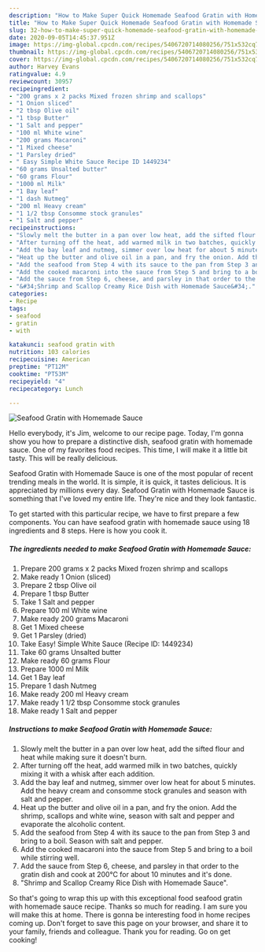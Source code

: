 ```yaml
---
description: "How to Make Super Quick Homemade Seafood Gratin with Homemade Sauce"
title: "How to Make Super Quick Homemade Seafood Gratin with Homemade Sauce"
slug: 32-how-to-make-super-quick-homemade-seafood-gratin-with-homemade-sauce
date: 2020-09-05T14:45:37.951Z
image: https://img-global.cpcdn.com/recipes/5406720714080256/751x532cq70/seafood-gratin-with-homemade-sauce-recipe-main-photo.jpg
thumbnail: https://img-global.cpcdn.com/recipes/5406720714080256/751x532cq70/seafood-gratin-with-homemade-sauce-recipe-main-photo.jpg
cover: https://img-global.cpcdn.com/recipes/5406720714080256/751x532cq70/seafood-gratin-with-homemade-sauce-recipe-main-photo.jpg
author: Harvey Evans
ratingvalue: 4.9
reviewcount: 30957
recipeingredient:
- "200 grams x 2 packs Mixed frozen shrimp and scallops"
- "1 Onion sliced"
- "2 tbsp Olive oil"
- "1 tbsp Butter"
- "1 Salt and pepper"
- "100 ml White wine"
- "200 grams Macaroni"
- "1 Mixed cheese"
- "1 Parsley dried"
- " Easy Simple White Sauce Recipe ID 1449234"
- "60 grams Unsalted butter"
- "60 grams Flour"
- "1000 ml Milk"
- "1 Bay leaf"
- "1 dash Nutmeg"
- "200 ml Heavy cream"
- "1 1/2 tbsp Consomme stock granules"
- "1 Salt and pepper"
recipeinstructions:
- "Slowly melt the butter in a pan over low heat, add the sifted flour and heat while making sure it doesn&#39;t burn."
- "After turning off the heat, add warmed milk in two batches, quickly mixing it with a whisk after each addition."
- "Add the bay leaf and nutmeg, simmer over low heat for about 5 minutes. Add the heavy cream and consomme stock granules and season with salt and pepper."
- "Heat up the butter and olive oil in a pan, and fry the onion. Add the shrimp, scallops and white wine, season with salt and pepper and evaporate the alcoholic content."
- "Add the seafood from Step 4 with its sauce to the pan from Step 3 and bring to a boil. Season with salt and pepper."
- "Add the cooked macaroni into the sauce from Step 5 and bring to a boil while stirring well."
- "Add the sauce from Step 6, cheese, and parsley in that order to the gratin dish and cook at 200℃ for about 10 minutes and it&#39;s done."
- "&#34;Shrimp and Scallop Creamy Rice Dish with Homemade Sauce&#34;."
categories:
- Recipe
tags:
- seafood
- gratin
- with

katakunci: seafood gratin with 
nutrition: 103 calories
recipecuisine: American
preptime: "PT12M"
cooktime: "PT53M"
recipeyield: "4"
recipecategory: Lunch

---
```



![Seafood Gratin with Homemade Sauce](https://img-global.cpcdn.com/recipes/5406720714080256/751x532cq70/seafood-gratin-with-homemade-sauce-recipe-main-photo.jpg)

Hello everybody, it's Jim, welcome to our recipe page. Today, I'm gonna show you how to prepare a distinctive dish, seafood gratin with homemade sauce. One of my favorites food recipes. This time, I will make it a little bit tasty. This will be really delicious.



Seafood Gratin with Homemade Sauce is one of the most popular of recent trending meals in the world. It is simple, it is quick, it tastes delicious. It is appreciated by millions every day. Seafood Gratin with Homemade Sauce is something that I've loved my entire life. They're nice and they look fantastic.


To get started with this particular recipe, we have to first prepare a few components. You can have seafood gratin with homemade sauce using 18 ingredients and 8 steps. Here is how you cook it.

<!--inarticleads1-->

##### The ingredients needed to make Seafood Gratin with Homemade Sauce:

1. Prepare 200 grams x 2 packs Mixed frozen shrimp and scallops
1. Make ready 1 Onion (sliced)
1. Prepare 2 tbsp Olive oil
1. Prepare 1 tbsp Butter
1. Take 1 Salt and pepper
1. Prepare 100 ml White wine
1. Make ready 200 grams Macaroni
1. Get 1 Mixed cheese
1. Get 1 Parsley (dried)
1. Take  Easy! Simple White Sauce (Recipe ID: 1449234)
1. Take 60 grams Unsalted butter
1. Make ready 60 grams Flour
1. Prepare 1000 ml Milk
1. Get 1 Bay leaf
1. Prepare 1 dash Nutmeg
1. Make ready 200 ml Heavy cream
1. Make ready 1 1/2 tbsp Consomme stock granules
1. Make ready 1 Salt and pepper




<!--inarticleads2-->

##### Instructions to make Seafood Gratin with Homemade Sauce:

1. Slowly melt the butter in a pan over low heat, add the sifted flour and heat while making sure it doesn&#39;t burn.
1. After turning off the heat, add warmed milk in two batches, quickly mixing it with a whisk after each addition.
1. Add the bay leaf and nutmeg, simmer over low heat for about 5 minutes. Add the heavy cream and consomme stock granules and season with salt and pepper.
1. Heat up the butter and olive oil in a pan, and fry the onion. Add the shrimp, scallops and white wine, season with salt and pepper and evaporate the alcoholic content.
1. Add the seafood from Step 4 with its sauce to the pan from Step 3 and bring to a boil. Season with salt and pepper.
1. Add the cooked macaroni into the sauce from Step 5 and bring to a boil while stirring well.
1. Add the sauce from Step 6, cheese, and parsley in that order to the gratin dish and cook at 200℃ for about 10 minutes and it&#39;s done.
1. &#34;Shrimp and Scallop Creamy Rice Dish with Homemade Sauce&#34;.




So that's going to wrap this up with this exceptional food seafood gratin with homemade sauce recipe. Thanks so much for reading. I am sure you will make this at home. There is gonna be interesting food in home recipes coming up. Don't forget to save this page on your browser, and share it to your family, friends and colleague. Thank you for reading. Go on get cooking!
